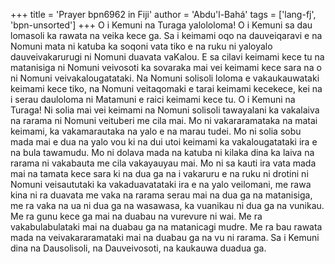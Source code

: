 +++
title = 'Prayer bpn6962 in Fiji'
author = 'Abdu'l-Bahá'
tags = ['lang-fj', 'bpn-unsorted']
+++
O i Kemuni na Turaga yalololoma! O i Kemuni sa dau lomasoli ka rawata na veika kece ga. Sa i keimami oqo na dauveiqaravi e na Nomuni mata ni katuba ka soqoni vata tiko e na ruku ni yaloyalo dauveivakarurugi ni Nomuni duavata vaKalou. E sa cilavi keimami kece tu na matanisiga ni Nomuni veivosoti ka sovaraka mai vei keimami kece sara na o ni Nomuni veivakalougatataki. Na Nomuni solisoli loloma e vakaukauwataki keimami kece tiko, na Nomuni veitaqomaki e tarai keimami kecekece, kei na i serau dauloloma ni Matamuni e raici keimami kece tu. O i Kemuni na Turaga! Ni solia mai vei keimami na Nomuni solisoli tawayalani ka vakalaiva na rarama ni Nomuni veituberi me cila mai. Mo ni vakararamataka na matai keimami, ka vakamarautaka na yalo e na marau tudei. Mo ni solia sobu mada mai e dua na yalo vou ki na dui utoi keimami ka vakalougatataki ira e na bula tawamudu. Mo ni dolava mada na katuba ni kilaka dina ka laiva na rarama ni vakabauta me cila vakayauyau mai. Mo ni sa kauti ira vata mada mai na tamata kece sara ki na dua ga na i vakaruru e na ruku ni drotini ni Nomuni veisaututaki ka vakaduavatataki ira e na yalo veilomani, me rawa kina ni ra duavata me vaka na rarama serau mai na dua ga na matanisiga, me ra vaka na ua ni dua ga na wasawasa, ka vuanikau ni dua ga na vunikau. Me ra gunu kece ga mai na duabau na vurevure ni wai. Me ra vakabulabulataki mai na duabau ga na matanicagi mudre. Me ra bau rawata mada na veivakararamataki mai na duabau ga na vu ni rarama. Sa i Kemuni dina na Dausolisoli, na Dauveivosoti, na kaukauwa duadua ga.
